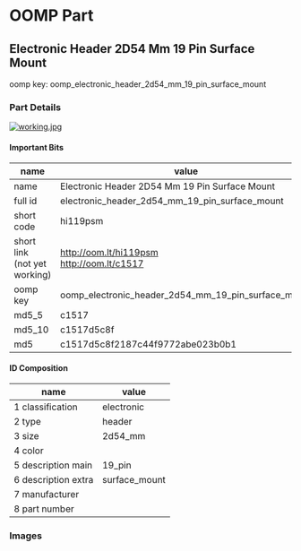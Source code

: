 # OOMP Part  
## Electronic Header 2D54 Mm 19 Pin Surface Mount  
  
oomp key: oomp_electronic_header_2d54_mm_19_pin_surface_mount  
  
### Part Details  
  
[![working.jpg](working_600.jpg)](working.jpg)  
  
#### Important Bits  
| name | value | 
| --- | --- | 
| name | Electronic Header 2D54 Mm 19 Pin Surface Mount | 
| full id | electronic_header_2d54_mm_19_pin_surface_mount | 
| short code | hi119psm | 
| short link<br>(not yet working) | http://oom.lt/hi119psm<br>http://oom.lt/c1517 | 
| oomp key | oomp_electronic_header_2d54_mm_19_pin_surface_mount | 
| md5_5 | c1517 | 
| md5_10 | c1517d5c8f | 
| md5 | c1517d5c8f2187c44f9772abe023b0b1 | 
#### ID Composition  
| name | value | 
| --- | --- | 
| 1 classification | electronic | 
| 2 type | header | 
| 3 size | 2d54_mm | 
| 4 color |  | 
| 5 description main | 19_pin | 
| 6 description extra | surface_mount | 
| 7 manufacturer |  | 
| 8 part number |  | 
### Images  
